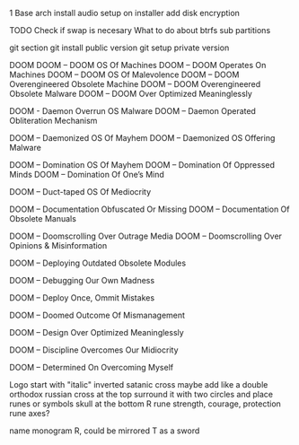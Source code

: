 1 Base arch install
audio setup on installer
add disk encryption

TODO
Check if swap is necesary 
What to do about btrfs sub partitions

git section
git install public version
git setup private version


DOOM
DOOM – DOOM OS Of Machines
DOOM – DOOM Operates On Machines
DOOM – DOOM OS Of Malevolence
DOOM – DOOM Overengineered Obsolete Machine
DOOM – DOOM Overengineered Obsolete Malware
DOOM – DOOM Over Optimized Meaninglessly

DOOM - Daemon Overrun OS Malware
DOOM – Daemon Operated Obliteration Mechanism

DOOM – Daemonized OS Of Mayhem
DOOM – Daemonized OS Offering Malware

DOOM – Domination OS Of Mayhem
DOOM – Domination Of Oppressed Minds
DOOM – Domination Of One’s Mind

DOOM – Duct-taped OS Of Mediocrity

DOOM – Documentation Obfuscated Or Missing
DOOM – Documentation Of Obsolete Manuals

DOOM – Doomscrolling Over Outrage Media
DOOM – Doomscrolling Over Opinions & Misinformation

DOOM – Deploying Outdated Obsolete Modules

DOOM – Debugging Our Own Madness

DOOM – Deploy Once, Ommit Mistakes

DOOM – Doomed Outcome Of Mismanagement

DOOM – Design Over Optimized Meaninglessly

DOOM – Discipline Overcomes Our Midiocrity

DOOM – Determined On Overcoming Myself

Logo
start with "italic" inverted satanic cross
maybe add like a double orthodox russian cross at the top 
surround it with two circles and place runes or symbols
skull at the bottom
R rune
strength, courage, protection rune
axes?

name monogram
R, could be mirrored
T as a sword
    

